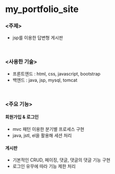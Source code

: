 # my_portfolio_site

### <주제>
- jsp를 이용한 답변형 게시판 

<br/>

### <사용한 기술>

- 프론트엔드 : html, css, javascript, bootstrap  
- 백엔드 : java, jsp, mysql, tomcat

<br/>

### <주요 기능>

#### 회원가입 & 로그인  
  - mvc 패턴 이용한 분기별 프로세스 구현  
  - java, jstl, el을 활용해 세션 처리
  
#### 게시판
  - 기본적인 CRUD, 페이징, 댓글, 댓글의 댓글 기능 구현  
  - 로그인 유무에 따라 기능 제한 처리



